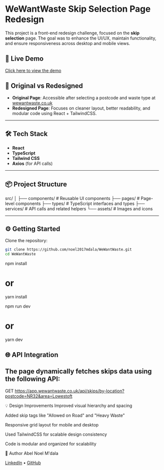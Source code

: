 # WeWantWaste Skip Selection Page Redesign

This project is a front-end redesign challenge, focused on the **skip selection** page. The goal was to enhance the UI/UX, maintain functionality, and ensure responsiveness across desktop and mobile views.

## 🚀 Live Demo

[Click here to view the demo](https://we-want-waste-orpin.vercel.app/)

## 📸 Original vs Redesigned

- **Original Page**: Accessible after selecting a postcode and waste type at [wewantwaste.co.uk](https://wewantwaste.co.uk)
- **Redesigned Page**: Focuses on cleaner layout, better readability, and modular code using React + TailwindCSS.

---

## 🛠 Tech Stack

- **React**
- **TypeScript**
- **Tailwind CSS**
- **Axios** (for API calls)

---

## 📦 Project Structure

src/
│
├── components/ # Reusable UI components
├── pages/ # Page-level components
├── types/ # TypeScript interfaces and types
├── services/ # API calls and related helpers
└── assets/ # Images and icons

---

## ⚙️ Getting Started

Clone the repository:

```bash
git clone https://github.com/noel2017mdala/WeWantWaste.git
cd WeWantWaste

```

npm install

# or

yarn install

npm run dev

# or

yarn dev

## 🌐 API Integration

## The page dynamically fetches skips data using the following API:

GET https://app.wewantwaste.co.uk/api/skips/by-location?postcode=NR32&area=Lowestoft

💡 Design Improvements
Improved visual hierarchy and spacing

Added skip tags like "Allowed on Road" and "Heavy Waste"

Responsive grid layout for mobile and desktop

Used TailwindCSS for scalable design consistency

Code is modular and organized for scalability

🙌 Author
Abel Noel M'dala

[LinkedIn](https://www.linkedin.com/in/abel-mdala/) • [GitHub](https://github.com/noel2017mdala/)
